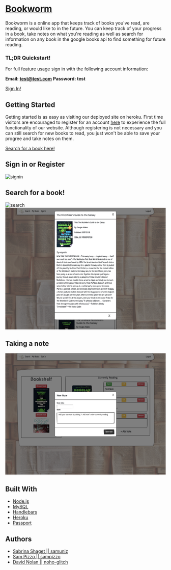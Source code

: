 # [Bookworm](https://bookworm2019.herokuapp.com/signin/)
Bookworm is a online app that keeps track of books you've read, are reading, or would like to in the future.  You can keep track of your progress in a book, take notes on what you're reading as well as search for information on any book in the google books api to find something for future reading.

### TL;DR Quickstart!

For full feature usage sign in with the following account information:

**Email: test@test.com**
**Password: test**

[Sign In!](https://bookworm2019.herokuapp.com/signin/)


## Getting Started
Getting started is as easy as visiting our deployed site on heroku.  First time visitors are encouraged to register for an account [here](https://bookworm2019.herokuapp.com/signup/) to experience the full functionality of our website.  Although registering is not necessary and you can still search for new books to read, you just won't be able to save your progree and take notes on them.

[Search for a book here!](https://bookworm2019.herokuapp.com/search/)
## Sign in or Register
![signin](https://github.com/noho-glitch/Bookworm/blob/master/public/assets/img/signin.png?raw=true)
## Search for a book!
![search](https://github.com/noho-glitch/Bookworm/blob/master/public/assets/img/search.png?raw=true)
![moreinfo](https://github.com/noho-glitch/Bookworm/blob/master/public/assets/img/moreinfo.png)
## Taking a note
![note](https://github.com/noho-glitch/Bookworm/blob/master/public/assets/img/note.png?raw=true)
## Built With
* [Node.js](https://nodejs.org/en/)
* [MySQL](https://www.mysql.com/)
* [Handlebars](https://handlebarsjs.com/)
* [Heroku](https://heroku.com/)
* [Passport](http://www.passportjs.org/)

## Authors
* [Sabrina Shaget || samuniz](https://github.com/samuniz)
* [Sam Pizzo || sampizzo](https://github.com/sampizzo)
* [David Nolan || noho-glitch](https://github.com/noho-glitch)
